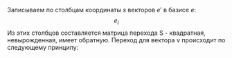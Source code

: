 Записываем по столбцам координаты $s$ векторов $e'$ в базисе $e$:$$e_i$$
Из этих столбцов составляется матрица перехода S - квадратная, невырожденная, имеет обратную. Переход для вектора v происходит по следующему принципу: